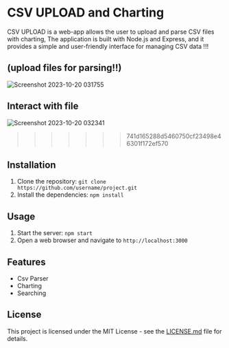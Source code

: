 # CSV UPLOAD and Charting
CSV UPLOAD is a web-app allows the user to upload and parse CSV files with charting, The application is built with Node.js and Express, and it provides a simple and user-friendly interface for managing CSV data !!!
## (upload files for parsing!!)
![Screenshot 2023-10-20 031755](https://github.com/iAdtya/CSV-Upload/assets/93979441/935ea69b-7972-467e-bae9-04577c34df57)

## Interact with file
![Screenshot 2023-10-20 032341](https://github.com/iAdtya/CSV-Upload/assets/93979441/4d73adcd-4a57-4af7-97fc-7bc71468cf34)
>>>>>>> 741d165288d5460750cf23498e46301f172ef570

## Installation
1. Clone the repository: `git clone https://github.com/username/project.git`
2. Install the dependencies: `npm install`

## Usage
1. Start the server: `npm start`
2. Open a web browser and navigate to `http://localhost:3000`

## Features
- Csv Parser
- Charting
- Searching

## License
This project is licensed under the MIT License - see the [LICENSE.md](LICENSE.md) file for details.

